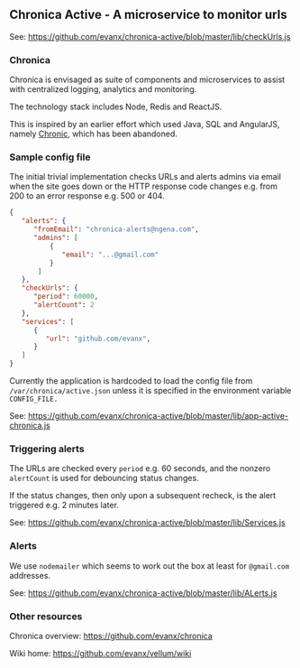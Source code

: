
## Chronica Active - A microservice to monitor urls

See: https://github.com/evanx/chronica-active/blob/master/lib/checkUrls.js


### Chronica

Chronica is envisaged as suite of components and microservices to assist with centralized logging, analytics and monitoring.

The technology stack includes Node, Redis and ReactJS.

This is inspired by an earlier effort which used Java, SQL and AngularJS, namely <a href="https://github.com/evanx/chronic">Chronic</a>, which has been abandoned.


### Sample config file

The initial trivial implementation checks URLs and alerts admins via email when the site goes down or the HTTP response code changes e.g. from 200 to an error response e.g. 500 or 404.

```json
{
   "alerts": {
      "fromEmail": "chronica-alerts@ngena.com",
      "admins": [
          {
             "email": "...@gmail.com"
          }
       ]
   },
   "checkUrls": {
      "period": 60000,
      "alertCount": 2
   },
   "services": [
      {
         "url": "github.com/evanx",
      }
   ]
}
```

Currently the application is hardcoded to load the config file from `/var/chronica/active.json` unless it is specified in the environment variable `CONFIG_FILE.`

See: https://github.com/evanx/chronica-active/blob/master/lib/app-active-chronica.js


### Triggering alerts

The URLs are checked every `period` e.g. 60 seconds, and the nonzero `alertCount` is used for debouncing status changes.

If the status changes, then only upon a subsequent recheck, is the alert triggered e.g. 2 minutes later.

See: https://github.com/evanx/chronica-active/blob/master/lib/Services.js


### Alerts

We use `nodemailer` which seems to work out the box at least for `@gmail.com` addresses.

See: https://github.com/evanx/chronica-active/blob/master/lib/ALerts.js


### Other resources

Chronica overview: https://github.com/evanx/chronica

Wiki home: https://github.com/evanx/vellum/wiki
